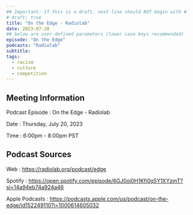 ```yaml
---
## Important: If this is a draft, next line should NOT begin with #
# draft: true
title: "On the Edge - Radiolab"
date: 2023-07-20
## below are user-defined parameters (lower case keys recommended)
episode: "On the Edge"
podcasts: "Radiolab"
subtitle:
tags:
  - racism
  - culture
  - competition
---
```


## Meeting Information

Podcast Episode
:   On the Edge - Radiolab

Date
:   Thursday, July 20, 2023

Time
:   6:00pm - 8:00pm PST

## Podcast Sources

Web
:   https://radiolab.org/podcast/edge

Spotify
:   https://open.spotify.com/episode/6GJ0oi0H1Kfi0q5Y1XYzmT?si=14a94eb74a924a46

Apple Podcasts
:   https://podcasts.apple.com/us/podcast/on-the-edge/id152249110?i=1000614605032

